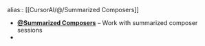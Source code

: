 alias:: [[CursorAI/@/Summarized Composers]]

- **[@Summarized Composers](https://docs.cursor.com/context/@-symbols/@-summarized-composers)** – Work with summarized composer sessions
- 